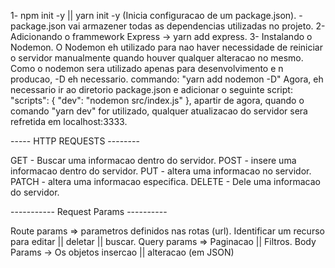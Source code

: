 1- npm init -y || yarn init -y (Inicia configuracao de um package.json). - package.json vai armazener todas as dependencias utilizadas no projeto.
2- Adicionando o frammework Express -> yarn add express.
3- Instalando o Nodemon. O Nodemon eh utilizado para nao haver necessidade de reiniciar o servidor manualmente quando houver  qualquer alteracao no mesmo. Como o nodemon sera utilizado apenas para desenvolvimento e n producao, -D eh necessario.
 commando:  "yarn add nodemon -D"
Agora, eh necessario ir ao diretorio package.json e adicionar o seguinte script: 
  "scripts": {
    "dev": "nodemon src/index.js"
  },
  apartir de agora, quando o comando "yarn dev" for utilizado, qualquer atualizacao do servidor sera refretida em localhost:3333.


----- HTTP REQUESTS --------

GET - Buscar uma informacao dentro do servidor.
POST - insere uma informacao dentro do servidor.
PUT - altera uma informacao no servidor.
PATCH - altera uma informacao especifica.
DELETE - Dele uma informacao do servidor.

----------- Request Params ----------

Route params => parametros definidos nas rotas (url). Identificar um recurso para editar || deletar || buscar.
Query params => Paginacao || Filtros. 
Body Params -> Os objetos insercao || alteracao (em JSON)
